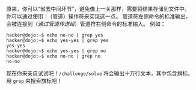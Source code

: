 原来，你可以“省去中间环节”，避免像上一关那样，需要将结果存储到文件中。
你可以通过使用 `|`（管道）操作符来实现这一点。
管道符左侧命令的标准输出，会被连接到（*通过管道传送给*）管道符右侧命令的标准输入。
例如：

```console
hacker@dojo:~$ echo no-no | grep yes
hacker@dojo:~$ echo yes-yes | grep yes
yes-yes
hacker@dojo:~$ echo yes-yes | grep no
hacker@dojo:~$ echo no-no | grep no
no-no
```

现在你来亲自试试吧！`/challenge/solve` 将会输出十万行文本，其中包含旗标。
用 `grep` 来搜索旗标吧！
